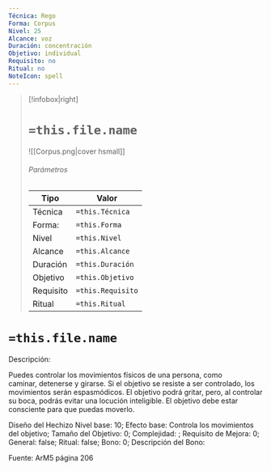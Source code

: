 ```yaml
---
Técnica: Rego
Forma: Corpus
Nivel: 25
Alcance: voz 
Duración: concentración  
Objetivo: individual
Requisito: no
Ritual: no
NoteIcon: spell
---
```


> [!infobox|right]
> # `=this.file.name`
> ![[Corpus.png|cover hsmall]]
> ###### Parámetros
> Tipo |  Valor |
> ---|---|
> Técnica  | `=this.Técnica`  |
> Forma: | `=this.Forma`  |
> Nivel | `=this.Nivel`  |
> Alcance | `=this.Alcance` |
> Duración | `=this.Duración` |
> Objetivo | `=this.Objetivo` |
> Requisito | `=this.Requisito` |
> Ritual | `=this.Ritual` |

# `=this.file.name`
Descripción: <p>Puedes controlar los movimientos físicos de una persona, como caminar, detenerse y girarse. Si el objetivo se resiste a ser controlado, los movimientos serán espasmódicos. El objetivo podrá gritar, pero, al controlar su boca, podrás evitar una locución inteligible. El objetivo debe estar consciente para que puedas moverlo.</p>

Diseño del Hechizo
Nivel base: 10; Efecto base: Controla los movimientos del objetivo;  Tamaño del Objetivo: 0; Complejidad: ; Requisito de Mejora: 0; General: false; Ritual: false; Bono: 0; Descripción del Bono: 

Fuente: ArM5 página 206